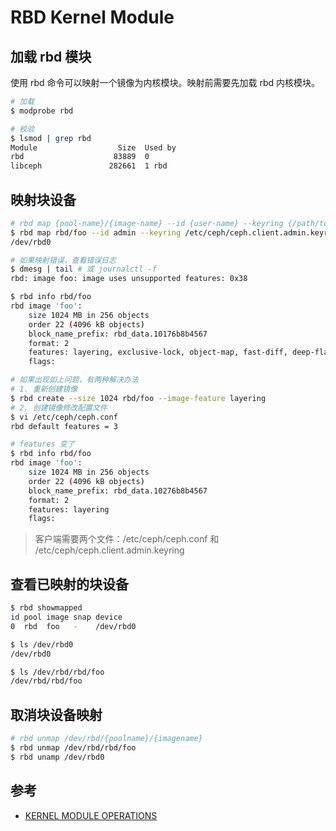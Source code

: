 # RBD Kernel Module

## 加载 rbd 模块

使用 rbd 命令可以映射一个镜像为内核模块。映射前需要先加载 rbd 内核模块。

```bash
# 加载
$ modprobe rbd

# 校验
$ lsmod | grep rbd
Module                  Size  Used by
rbd                    83889  0
libceph               282661  1 rbd
```

## 映射块设备

```bash
# rbd map {pool-name}/{image-name} --id {user-name} --keyring {/path/to/keyring}
$ rbd map rbd/foo --id admin --keyring /etc/ceph/ceph.client.admin.keyring
/dev/rbd0
```

```bash
# 如果映射错误，查看错误日志
$ dmesg | tail # 或 journalctl -f
rbd: image foo: image uses unsupported features: 0x38

$ rbd info rbd/foo
rbd image 'foo':
    size 1024 MB in 256 objects
    order 22 (4096 kB objects)
    block_name_prefix: rbd_data.10176b8b4567
    format: 2
    features: layering, exclusive-lock, object-map, fast-diff, deep-flatten
    flags:

# 如果出现如上问题，有两种解决办法
# 1. 重新创建镜像
$ rbd create --size 1024 rbd/foo --image-feature layering
# 2. 创建镜像修改配置文件
$ vi /etc/ceph/ceph.conf
rbd default features = 3

# features 变了
$ rbd info rbd/foo
rbd image 'foo':
    size 1024 MB in 256 objects
    order 22 (4096 kB objects)
    block_name_prefix: rbd_data.10276b8b4567
    format: 2
    features: layering
    flags:
```

> 客户端需要两个文件：/etc/ceph/ceph.conf 和 /etc/ceph/ceph.client.admin.keyring

## 查看已映射的块设备

```bash
$ rbd showmapped
id pool image snap device
0  rbd  foo   -    /dev/rbd0
```

```bash
$ ls /dev/rbd0
/dev/rbd0

$ ls /dev/rbd/rbd/foo
/dev/rbd/rbd/foo
```

## 取消块设备映射

```bash
# rbd unmap /dev/rbd/{poolname}/{imagename}
$ rbd unmap /dev/rbd/rbd/foo
$ rbd unamp /dev/rbd0
```

## 参考

* [KERNEL MODULE OPERATIONS](http://docs.ceph.com/docs/master/rbd/rbd-ko/)